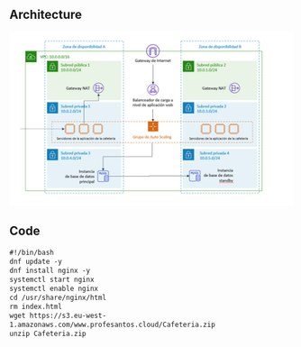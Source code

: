 ## Architecture
![alt text](3_Tier_Architecture.png)
## Code
```
#!/bin/bash
dnf update -y
dnf install nginx -y
systemctl start nginx
systemctl enable nginx
cd /usr/share/nginx/html
rm index.html
wget https://s3.eu-west-1.amazonaws.com/www.profesantos.cloud/Cafeteria.zip
unzip Cafeteria.zip
```
